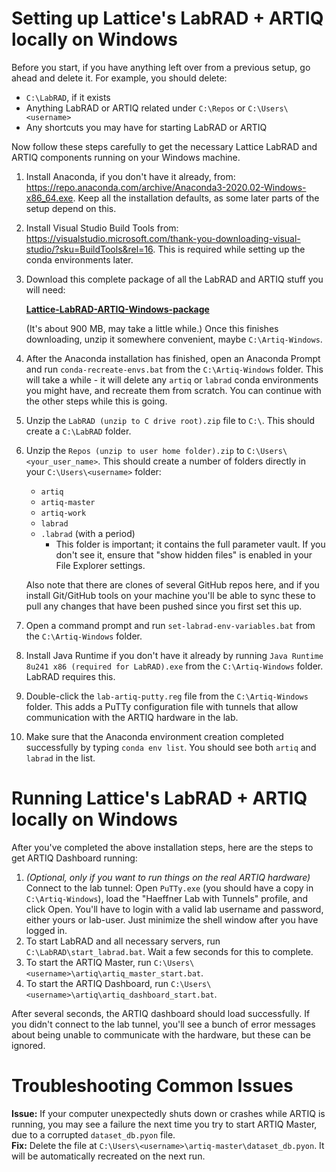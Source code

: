 Setting up Lattice's LabRAD + ARTIQ locally on Windows
==============
Before you start, if you have anything left over from a previous setup, go ahead and delete it. For example, you should delete:
  - `C:\LabRAD`, if it exists
  - Anything LabRAD or ARTIQ related under `C:\Repos` or `C:\Users\<username>`
  - Any shortcuts you may have for starting LabRAD or ARTIQ
  
Now follow these steps carefully to get the necessary Lattice LabRAD and ARTIQ components running on your Windows machine.

1. Install Anaconda, if you don't have it already, from:
https://repo.anaconda.com/archive/Anaconda3-2020.02-Windows-x86_64.exe.
Keep all the installation defaults, as some later parts of the setup depend on this.

2. Install Visual Studio Build Tools from:
https://visualstudio.microsoft.com/thank-you-downloading-visual-studio/?sku=BuildTools&rel=16.
This is required while setting up the conda environments later.

3. Download this complete package of all the LabRAD and ARTIQ stuff you will need: 

    **[Lattice-LabRAD-ARTIQ-Windows-package](https://www.dropbox.com/sh/qe9fhxtldfolaqv/AADFkTKwL77O3U7sHsn5t9nIa?dl=1)**

    (It's about 900 MB, may take a little while.) Once this finishes downloading, unzip it somewhere convenient, maybe `C:\Artiq-Windows`.

4. After the Anaconda installation has finished, open an Anaconda Prompt
and run `conda-recreate-envs.bat` from the `C:\Artiq-Windows` folder.
This will take a while - it will delete any `artiq` or `labrad` conda environments you might have,
and recreate them from scratch. You can continue with the other steps while this is going.

5. Unzip the `LabRAD (unzip to C drive root).zip` file to `C:\`. This should create a `C:\LabRAD` folder.

6. Unzip the `Repos (unzip to user home folder).zip` to `C:\Users\<your_user_name>`.  This should create a number
of folders directly in your `C:\Users\<username>` folder:
    - `artiq`
    - `artiq-master`
    - `artiq-work`
    - `labrad`
    - `.labrad` (with a period)
      - This folder is important; it contains the full parameter vault. If you don't see it, ensure that "show hidden files" is enabled
      in your File Explorer settings.
      
    Also note that there are clones of several GitHub repos here, and if you install Git/GitHub tools on your machine you'll be able
    to sync these to pull any changes that have been pushed since you first set this up.

7. Open a command prompt and run `set-labrad-env-variables.bat` from the `C:\Artiq-Windows` folder.

8. Install Java Runtime if you don't have it already by running `Java Runtime 8u241 x86 (required for LabRAD).exe`
from the `C:\Artiq-Windows` folder. LabRAD requires this.

9. Double-click the `lab-artiq-putty.reg` file from the `C:\Artiq-Windows` folder.
This adds a PuTTy configuration file with tunnels that allow communication with the ARTIQ hardware in the lab.

10. Make sure that the Anaconda environment creation completed successfully by typing `conda env list`. You should see both `artiq` and `labrad` in the list.

Running Lattice's LabRAD + ARTIQ locally on Windows
==============
After you've completed the above installation steps, here are the steps to get ARTIQ Dashboard running:
1. _(Optional, only if you want to run things on the real ARTIQ hardware)_ Connect to the lab tunnel: Open `PuTTy.exe` (you should have a copy in `C:\Artiq-Windows`),
load the "Haeffner Lab with Tunnels" profile, and click Open.
You'll have to login with a valid lab username and password, either yours or lab-user. Just minimize the shell window after you have logged in.
2. To start LabRAD and all necessary servers, run `C:\LabRAD\start_labrad.bat`. Wait a few seconds for this to complete.
3. To start the ARTIQ Master, run `C:\Users\<username>\artiq\artiq_master_start.bat`.
4. To start the ARTIQ Dashboard, run `C:\Users\<username>\artiq\artiq_dashboard_start.bat`.

After several seconds, the ARTIQ dashboard should load successfully. If you didn't connect to the lab tunnel, you'll see a bunch of error messages about being unable to communicate with the hardware, but these can be ignored.

Troubleshooting Common Issues
==============
**Issue:** If your computer unexpectedly shuts down or crashes while ARTIQ is running, you may see a failure
the next time you try to start ARTIQ Master, due to a corrupted `dataset_db.pyon` file.  
**Fix:** Delete the file at `C:\Users\<username>\artiq-master\dataset_db.pyon`. It will be automatically recreated on the next run.

